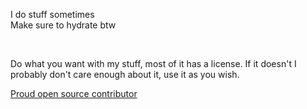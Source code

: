 I do stuff sometimes<br>
Make sure to hydrate btw<br>

<br>

Do what you want with my stuff, most of it has a license. If it doesn't I probably don't care enough about it, use it as you wish.

[Proud open source contributor](https://github.com/awesomeWM/awesome-www/pull/165)
<!---
moggesmith10/moggesmith10 is a ✨ special ✨ repository because its `README.md` (this file) appears on your GitHub profile.
You can click the Preview link to take a look at your changes.
--->
